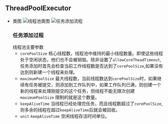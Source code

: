 ## ThreadPoolExecutor
* 类图
  ![线程池类图](https://p1.meituan.net/travelcube/912883e51327e0c7a9d753d11896326511272.png)
  ![任务添加流程](https://p0.meituan.net/travelcube/77441586f6b312a54264e3fcf5eebe2663494.png)
  ### 任务添加过程
  线程池主要参数
  * `corePoolSize` 核心线程数，线程池中维持的最小线程数量。即使这些线程处于空闲状态，他们也不会被销毁。除非设置了`allowCoreTheadTimeout`,任务添加时首先会检查当前工作线程数是否达到了`corePoolSize`,如果没有达到则新建一个线程来处理。
  * `maximumPoolSize` 最大线程数，当前线程数达到`corePoolSize`时，如果继续有任务被提交，则添加到工作队列中，如果工作队列已满，则创建一个新的线程来处理刚提交的这个任务，但线程不能无限次创建`maximumPoolSize` 限制的就是这个数量。
  * `keepAliveTime` 当线程已经处理完任务，而且线程数超过了`corePoolSize`,则多余的线程在超过`keepAliveTime`后就会被回收。
  * `unit` `keepAliveTime` 空闲线程存活时间单位。